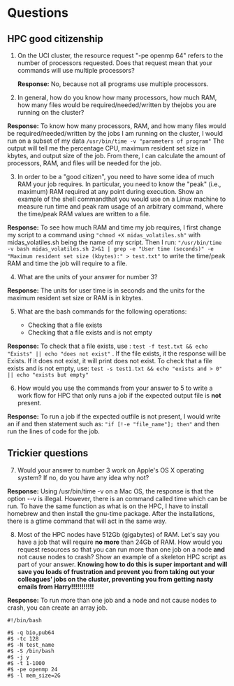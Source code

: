 # Questions

## HPC good citizenship

1. On the UCI cluster, the resource request "-pe openmp 64" refers to the number of processors requested.  Does that
   request mean that your commands will use multiple processors?
   
   **Response:** No, because not all programs use multiple processors. 
   
2. In general, how do you know how many processors, how much RAM, how many files would be required/needed/written by thejobs you are running on the cluster?

  **Response:** To know how many processors, RAM, and how many files would be required/needed/written by the jobs I am running on the cluster, I would run on a subset of my data ```/usr/bin/time -v "parameters of program"``` The output will tell me the percentage CPU, maximum resident set size in kbytes, and output size of the job. From there, I can calculate the amount of processors, RAM, and files will be needed for the job. 

3. In order to be a "good citizen", you need to have some idea of much RAM your job requires.  In particular, you need
   to know the "peak" (i.e., maximum) RAM required at any point during execution.  Show an example of the shell commandthat you would use on a Linux machine to measure run time and peak ram usage of an arbitrary command, where the time/peak RAM values are written to a file.
   
**Response:** To see how much RAM and time my job requires, I first change my script to a command using ```"chmod +X midas_volatiles.sh"``` with midas_volatiles.sh being the name of my script. Then I run:  ```"/usr/bin/time -v bash midas_volatiles.sh 2>&1 | grep -e "User time (seconds)" -e "Maximum resident set size (kbytes):" > test.txt"``` to write the time/peak RAM and time the job will require to a file. 
   
4. What are the units of your answer for number 3?

**Response:** The units for user time is in seconds and the units for the maximum resident set size or RAM is in kbytes.

5. What are the bash commands for the following operations:

    * Checking that a file exists
    * Checking that a file exists and is not empty
    
  **Response:** To check that a file exists, use : ```test -f test.txt && echo "Exists" || echo "does not exist"``` . If the file exists, it the response will be Exists. If it does not exist, it will print does not exist. To check that a file exists and is not empty, use: ```test -s test1.txt && echo "exists and > 0" || echo "exists but empty"```

6. How would you use the commands from your answer to 5 to write a work flow for HPC that only runs a job if the
   expected output file is **not** present.

**Response:** To run a job if the expected outfile is not present, I would write an if and then statement such as: 
  ```"if [!-e "file_name"]; then"``` and then run the lines of code for the job. 
  

## Trickier questions

7. Would your answer to number 3 work on Apple's OS X operating system?  If no, do you have any idea why not? 

**Response:** Using /usr/bin/time -v on a Mac OS, the response is that the option --v is illegal. However, there is an command called time which can be run. To have the same function as what is on the HPC, I have to install homebrew and then install the gnu-time package. After the installations, there is a gtime command that will act in the same way. 

8. Most of the HPC nodes have 512Gb (gigabytes) of RAM. Let's say you have a job that will require **no more** than 24Gb
   of RAM.  How would you request resources so that you can run more than one job on a node **and** not cause nodes to
   crash?  Show an example of a skeleton HPC script as part of your answer.  **Knowing how to do this is super important
   and will save you loads of frustration and prevent you from taking out your colleagues' jobs on the cluster,
   preventing you from getting nasty emails from Harry!!!!!!!!!!!**
   
**Response:** To run more than one job and a node and not cause nodes to crash, you can create an array job. 
```
#!/bin/bash

#$ -q bio,pub64
#$ -tc 128
#$ -N test_name
#$ -S /bin/bash
#$ -j y 
#$ -t 1-1000
#$ -pe openmp 24
#$ -l mem_size=2G
```
